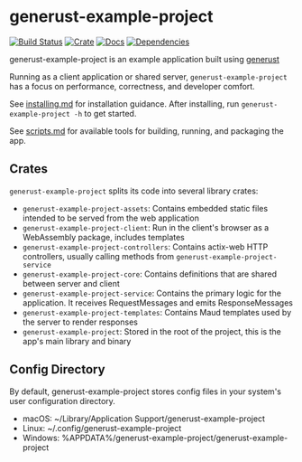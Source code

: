 # generust-example-project

[![Build Status](https://travis-ci.org/generust-example-project/generust-example-project.svg?branch=master)](https://travis-ci.org/generust-example-project/generust-example-project)
[![Crate](https://meritbadge.herokuapp.com/generust-example-project)](https://crates.io/crates/generust-example-project)
[![Docs](https://docs.rs/generust-example-project/badge.svg)](https://docs.rs/generust-example-project)
[![Dependencies](https://deps.rs/repo/github/generust-example-project/generust-example-project/status.svg)](https://deps.rs/repo/github/generust-example-project/generust-example-project)

generust-example-project is an example application built using [generust](https://github.com/kyleu/generust)

Running as a client application or shared server, `generust-example-project` has a focus on performance, correctness, and developer comfort.

See [installing.md](doc/installing.md) for installation guidance. After installing, run `generust-example-project -h` to get started.

See [scripts.md](doc/scripts.md) for available tools for building, running, and packaging the app.

## Crates

`generust-example-project` splits its code into several library crates:

- `generust-example-project-assets`: Contains embedded static files intended to be served from the web application
- `generust-example-project-client`: Run in the client's browser as a WebAssembly package, includes templates
- `generust-example-project-controllers`: Contains actix-web HTTP controllers, usually calling methods from `generust-example-project-service`
- `generust-example-project-core`: Contains definitions that are shared between server and client
- `generust-example-project-service`: Contains the primary logic for the application. It receives RequestMessages and emits ResponseMessages
- `generust-example-project-templates`: Contains Maud templates used by the server to render responses
- `generust-example-project`: Stored in the root of the project, this is the app's main library and binary

## Config Directory

By default, generust-example-project stores config files in your system's user configuration directory.

- macOS: ~/Library/Application Support/generust-example-project
- Linux: ~/.config/generust-example-project
- Windows: %APPDATA%/generust-example-project/generust-example-project
